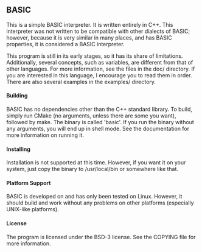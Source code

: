 ## BASIC

This is a simple BASIC interpreter. It is written entirely in C++. This interpreter was not written to be compatible with other dialects of BASIC; however, because it is very similar in many places, and has BASIC properties, it is considered a BASIC interpreter.   

This program is still in its early stages, so it has its share of limitations. Additionally, several concepts, such as variables, are different from that of other languages. For more information, see the files in the doc/ directory. If you are interested in this language, I encourage you to read them in order. There are also several examples in the examples/ directory.   

#### Building
BASIC has no dependencies other than the C++ standard library. To build, simply run CMake (no arguments, unless there are some you want), followed by make. The binary is called 'basic'. If you run the binary without any arguments, you will end up in shell mode. See the documentation for more information on running it.

#### Installing
Installation is not supported at this time. However, if you want it on your system, just copy the binary to /usr/local/bin or somewhere like that.

#### Platform Support
BASIC is developed on and has only been tested on Linux. However, it should build and work without any problems on other platforms (especially UNIX-like platforms).

#### License
The program is licensed under the BSD-3 license. See the COPYING file for more information.
